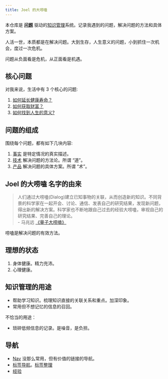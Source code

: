 ```yaml
---
title: Joel 的大唠嗑
---
```


本仓库是 **[问题](text/p/problem.md)** 驱动的[知识管理](text/k/km.md)系统。记录我遇到的问题，解决问题的方法和具体方案。

人活一世，本质都是在解决问题。大到生存，人生意义的问题，小到抓住一次机会，度过一次危机。

问题从负面看是危机，从正面看是机遇。

## 核心问题
对我来说，生活中有 3 个核心的问题:  
1. [如何延长健康寿命？](text/h/how-to-have-a-longer-healthy-life.md)
2. [如何获取财富？](text/h/how-to-get-wealth.md)
3. [如何找到人生的意义?](text/h/how-to-find-the-meaning-of-life.md)

## 问题的组成
围绕每个问题，都有如下几块内容: 
1. [事实](text/f/fact.md) 是特定情况的真实描述。
1. [技术](text/t/tech.md) 解决问题的方法论。所谓 “道”。
1. [产品](text/p/product.md) 解决问题的具体方案。所谓 “术”。

## Joel 的大唠嗑 名字的由来
> 人们通过大唠嗑(Dialog)建立已知事物的关联，从而创造新的知识。不同背景的科学家在一起开会、讨论、通信、发表自己的研究结果，发现新问题，得出新的解决方案。科学家也不断地跟自己过去的经验大唠嗑，审视自己的研究结果、完善自己的理论。  
> \- 马兆远 [《量子大唠嗑》](text/q/quantum-dialog.md)

唠嗑是解决问题的有效方法。

## 理想的状态
1. 身体健康。精力充沛。
2. 心理健康。


## 知识管理的用途
* 帮助学习知识。梳理知识直接的关联关系和重点。加深印象。
* 常用但不想记忆的信息的召回。

不恰当的用途：
* 琐碎低频信息的记录。是噪音，是负担。

## 导航
* [Nav](./nav.md) 没那么常用，但有价值的链接的导航。
* [标签导航](/tags)。[标签整理](./tag.md)
* [经验](./text/e/experience.md)
